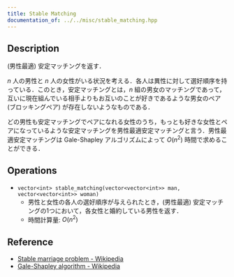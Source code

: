 ```yaml
---
title: Stable Matching
documentation_of: ../../misc/stable_matching.hpp
---
```


## Description

(男性最適) 安定マッチングを返す．

$n$ 人の男性と $n$ 人の女性がいる状況を考える．各人は異性に対して選好順序を持っている．このとき，安定マッチングとは，$n$ 組の男女のマッチングであって，互いに現在組んでいる相手よりもお互いのことが好きであるような男女のペア (ブロッキングペア) が存在しないようなものである．

どの男性も安定マッチングでペアになれる女性のうち，もっとも好きな女性とペアになっているような安定マッチングを男性最適安定マッチングと言う．男性最適安定マッチングは Gale-Shapley アルゴリズムによって $O(n^2)$ 時間で求めることができる．

## Operations

- `vector<int> stable_matching(vector<vector<int>> man, vector<vector<int>> woman)`
    - 男性と女性の各人の選好順序が与えられたとき，(男性最適) 安定マッチングの1つにおいて，各女性と婚約している男性を返す．
    - 時間計算量: $O(n^2)$


## Reference

- [Stable marriage problem - Wikipedia](https://en.wikipedia.org/wiki/Stable_marriage_problem)
- [Gale-Shapley algorithm - Wikipedia](https://en.wikipedia.org/wiki/Gale%E2%80%93Shapley_algorithm)
